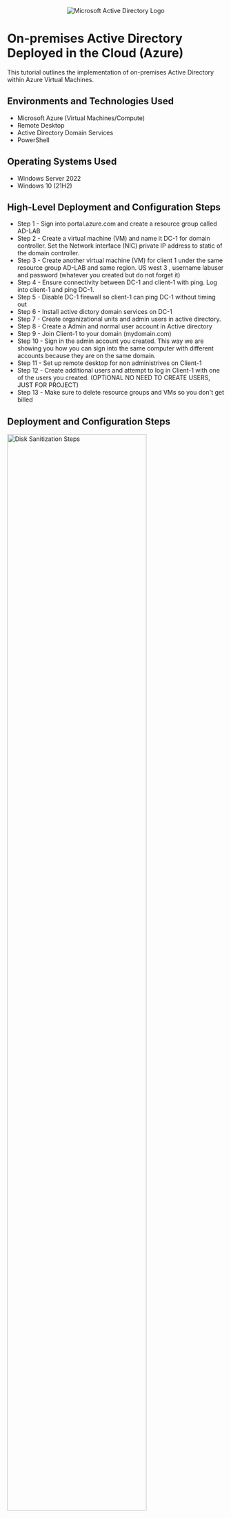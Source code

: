 <p align="center">
<img src="https://i.imgur.com/pU5A58S.png" alt="Microsoft Active Directory Logo"/>
</p>

<h1>On-premises Active Directory Deployed in the Cloud (Azure)</h1>
This tutorial outlines the implementation of on-premises Active Directory within Azure Virtual Machines.<br />



<h2>Environments and Technologies Used</h2>

- Microsoft Azure (Virtual Machines/Compute)
- Remote Desktop
- Active Directory Domain Services
- PowerShell

<h2>Operating Systems Used </h2>

- Windows Server 2022
- Windows 10 (21H2)

<h2>High-Level Deployment and Configuration Steps</h2>

- Step 1 - Sign into portal.azure.com and create a resource group called AD-LAB
- Step 2 - Create a virtual machine (VM) and name it DC-1 for domain controller. Set the Network interface (NIC) private IP address to static of the domain controller. 
- Step 3 - Create another virtual machine (VM) for client 1 under the same resource group AD-LAB and same region. US west 3 , username labuser and password (whatever you created but do not forget it) 
- Step 4 - Ensure connectivity between DC-1 and client-1 with ping. Log into client-1 and ping DC-1. 
- Step 5 - Disable DC-1 firewall so client-1 can ping DC-1 without timing out
- Step 6 - Install active dictory domain services on DC-1
- Step 7 - Create organizational units and admin users in active directory.
- Step 8 - Create a Admin and normal user account in Active directory
- Step 9 - Join Client-1 to your domain (mydomain.com)
- Step 10 - Sign in the admin account you created. This way we are showing you how you can sign into the same computer with different accounts because they are on the same domain.
- Step 11 - Set up remote desktop for non administrives on Client-1 
- Step 12 -  Create additional users and attempt to log in Client-1 with one of the users you created. (OPTIONAL NO NEED TO CREATE USERS, JUST FOR PROJECT)
- Step 13 - Make sure to delete resource groups and VMs so you don't get billed



<h2>Deployment and Configuration Steps</h2>

<p>
<img src="https://i.imgur.com/BK3rDBI.png" height="80%" width="80%" alt="Disk Sanitization Steps"/>
</p>
<p>
Sign into Azure.
</p>
<br />

<p>
<img src="https://i.imgur.com/F8yOsDf.png" height="80%" width="80%" alt="Disk Sanitization Steps"/>
</p>
<p>
Make sure the resource group is in the same region as the (VMs).
</p>
<br />

<p>
<img src="https://i.imgur.com/v1Qu4jX.png" height="80%" width="80%" alt="Disk Sanitization Steps"/>
</p>
<p>
Create the virtual machine (VM) DC-1. Select Windows servers 2022. Region US west 3. Click review and create.
</p>
<br />
<p>
<br /><img src="https://i.imgur.com/8CBrHpD.png" height="80%" width="80%" alt="Disk Sanitization Steps"/>
</p>
<p>
Create the other virtual machine (VM) as Client-1. Select windows 10 and US region 3. Username labuser , password (whatever you created but dont forget) click review and create.
</p>
<br />
<img src="https://i.imgur.com/GC1MC0J.png" height="80%" width="80%" alt="Disk Sanitization Steps"/>
</p>
<p>
Go back to DC-1 and click on networking on the left side. Then click on the newtwork interface (NIC). To Change network interface (NIC).
</p>
<br />
<p>
<img src="https://i.imgur.com/fUPnSQ4.png" height="80%" width="80%" alt="Disk Sanitization Steps"/>
</p>
<p>
Then on the left side click ip configurations.
</p>
<br />
<p>
<img src="https://i.imgur.com/taPszWO.png" height="80%" width="80%" alt="Disk Sanitization Steps"/>
</p>
<p>
 click static and save to set (NIC) of the domain controller. 
</p>
<br />
<p>

<img src="https://i.imgur.com/hMBpKqO.png" height="80%" width="80%" alt="Disk Sanitization Steps"/>
</p>
<p>
To ensure connectivity between DC-1 and Client-1 get DC-1's private ip address. In azure go to DC-1 and the private ip address should be there on the right side almost at the middle of the page. Copy that address.
</p>
<br />
<p>
<img src="https://i.imgur.com/FuB2OYY.png" height="80%" width="80%" alt="Disk Sanitization Steps"/>
</p>
<p>
Open up Remote start in the start menu. After that put Client-1 public ip address in and sign into Client-1 via virtual machine you created. For the username type in labuser and the password you created.
</p>
<br />
<p>
<img src="https://i.imgur.com/3cJ9Iuo.png" height="80%" width="80%" alt="Disk Sanitization Steps"/>
</p>
<p>
Open up command prompt in the start menu. After that ping 10.0.0.4 ( DC-1 private ip address ) and notice has the ping timed out. It timed out because DC-1 firewall is up.
</p>
<br />
<p>
<img src="https://i.imgur.com/rVJn0oT.png" height="80%" width="80%" alt="Disk Sanitization Steps"/>
</p>
<p>
Sign into DC-1 the same as you would like Client -1. Get DC-1 public ip address from the azure portal. Then open up the windows start menu and type in remote desktop and paste DC-1 public ip address in and sign in as labuser and the password you created. After you are signed into DC-1 open up the windows start menu and type wf.msc for windows firewall. Click that and go to inbound runles on the left.
</p>
<br />
<p>
<img src="https://i.imgur.com/0ueQok4.png" height="80%" width="80%" alt="Disk Sanitization Steps"/>
</p>
<p>
Click on protocol at the top of the list and look for ICMPv4 core networking. Expand the page to have a better view. Once you have found core networking expand it and enable core networking dianostics echo request. After open Client-1 back up and notice the difference. 
</p>
<br />
<p>
<img src="https://i.imgur.com/KFYX80T.png" height="80%" width="80%" alt="Disk Sanitization Steps"/>
</p>
<p>
We are getting a reply back from DC-1 pretty cool right?.
</p>
<br />
<p>
<img src="https://i.imgur.com/AlmbwN5.png" height="80%" width="80%" alt="Disk Sanitization Steps"/>
</p>
<p>
Now time to install Active Dicrectory on DC-1. Log into DC-1 and in service manager click "add roles and features".
</p>
<br />
<p>
<img src="https://i.imgur.com/dOyrDt4.png" height="80%" width="80%" alt="Disk Sanitization Steps"/>
</p>
<p>
After that click the yellow triangle in the upper right hand corner. Then click "promote the server as domain controller. Then add new forest name mydomain.com. Click next and make up a password that you will not forget. click next, next, next and compuer will restart (DC-1 will restart).
</p>
<br />
<p>
<img src="https://i.imgur.com/JRt9A3i.png" height="80%" width="80%" alt="Disk Sanitization Steps"/>
</p>
<p>
Now time to create organizational units and admin users. Once DC-1 restarts go back to azure and restart DC-1 because the ip address may have changed. Copy the ip address and sign in through remote desktop. In service manager go to tools at the top right hand of the corner and click active directory and computers. 
</p>
<br />
<img src="https://i.imgur.com/gVMigFy.png" height="80%" width="80%" alt="Disk Sanitization Steps"/>
</p>
<p>
Right click mydomain.com. Select new and then organizational unit. 
</p>
<br /><img src="https://i.imgur.com/m45g7xT.png" height="80%" width="80%" alt="Disk Sanitization Steps"/>
</p>
<p>
From there click new file in top hand corner and name the file _EMPLOYESS. That why it will be easier to tell that you created the file. Do the same thing over to make the _ADMINS file then refresh the list.
</p>
<br /><img src="https://i.imgur.com/3ZJqYNg.png" height="80%" width="80%" alt="Disk Sanitization Steps"/>
</p>
<p>
After refreshing the list those files should be on top of the list.
</p>
<br /><img src="https://i.imgur.com/qRRVYcw.png" height="80%" width="80%" alt="Disk Sanitization Steps"/>
</p>
<p>
Create another admin account. Click admins, new, user name jane doe or whatever name you want to put. Username jane_admin, create password and dont forget. Uncheck box and click password never expires and click finish. After that assign it to domain admin group. Right click name, properties, members of, click add. Type domain , click check names to see all the different groups. Join domain admins group to add. click apply then ok.
</p>
<br /><img src="https://i.imgur.com/gtbNLTH.png" height="80%" width="80%" alt="Disk Sanitization Steps"/>
</p>
<p>
Click the windows button and type CMD (command Prompt).Command prompts allow you to use command phrases. Type in whoami to make sure you are in mydomain\labuser. From there type in logoff to logout. 
</p>
<br /><img src="https://i.imgur.com/an8zitH.png" height="80%" width="80%" alt="Disk Sanitization Steps"/>
</p>
<p>
Go back to the portal to get DC-1 public IP address to sign back in as jane or whatever your mydomain.com name you created. Jane_admin and whatever password you created.
</p>
<br /><img src="https://i.imgur.com/X8h5tEw.png" height="80%" width="80%" alt="Disk Sanitization Steps"/>
</p>
<p>
Now we are goin to join Client-1 to the domain. First we have to set Client-1 DNS (Domain Name Server) to DC-1 private IP address so they can join the domain controller because the domain controller knows what mydomain.com is. 
</p>
<br /><img src="https://i.imgur.com/eBTbezd.png" height="80%" width="80%" alt="Disk Sanitization Steps"/>
</p>
<p>
Sign into Client-1 as labuser by getting Client-1 public IP address and sign in remote desktop. Once signed in Command prompt and type in whoami or hostname to make sure you are signed into the Virtual Machine. 
</p>
<br /><img src="https://i.imgur.com/HGaMvjB.png" height="80%" width="80%" alt="Disk Sanitization Steps"/>
</p>
<p>
Right click start and go to systems. Click rename this pc (advanced). Click " to rename this computer or change it's domain or work group". Click members of domain.
</p>
<br /><img src="https://i.imgur.com/eIrW2q0.png" height="80%" width="80%" alt="Disk Sanitization Steps"/>
</p>
<p>
DC-1 private IP address. Go back to the portal in azure and go to VM and click on DC-1. There you should find DC-1 private IP address. 
</p>
<br />
<br /><br /><img src="https://i.imgur.com/lxNymsT.png" height="80%" width="80%" alt="Disk Sanitization Steps"/>
</p>
<p>
Go back to the portal in azure to get to Client-1. From there click networking then click network interface (NIC). Go to DNS server (domain name server) click custom to add DC-1 private IP address then click save. 
</p>
<br />

</p>
<br /><br /><img src="https://i.imgur.com/snyCdZ9.png" height="80%" width="80%" alt="Disk Sanitization Steps"/>
</p>
<p>
After saving DC-1 private IP address Client-1 will restart and flush the dns cache. 
</p>
<br /><br /><img src="https://i.imgur.com/RcjsvSQ.png" height="80%" width="80%" alt="Disk Sanitization Steps"/>
</p>
<p>
Log back in as Client-1 as original admin (labuser). Go to portal in azure and go to Client-1 and click restart. Click the windows start button and then type Command Prompt and type in IPconfigall to check new DNS server.
</p>
<br /><br /><img src="https://i.imgur.com/snyCdZ9.png" height="80%" width="80%" alt="Disk Sanitization Steps"/>
</p>
<p>
Log in as mydomain.com jane_admin and whatever password you created. Click ok the computer will restart. Now we should be able to sign in as jane_admin in Client-1 desktop because they are on the same domain.
</p>
<br /><br /><img src="https://i.imgur.com/Pe7BSfr.png" height="80%" width="80%" alt="Disk Sanitization Steps"/>
</p>
<p>
Now we are going to set up remote desktop so all normal domain users can remote into Client-1. Go to sytems then remote desktop settings. Select users that can remotely access this pc. 
</p>
<br />
<br /><br /><img src="https://i.imgur.com/dyCGvnz.png" height="80%" width="80%" alt="Disk Sanitization Steps"/>
</p>
<p>
In DC-1 go to tools to find active directory users and computers. then click mydomain.com and click users. 
</p>
<br />
<br /><br /><img src="https://i.imgur.com/kbJTRN4.png" height="80%" width="80%" alt="Disk Sanitization Steps"/>
</p>
<p>
Now we see who all has access.
</p>
<br />
<br /><br /><img src="https://i.imgur.com/IO1Qtqh.png" height="80%" width="80%" alt="Disk Sanitization Steps"/>
</p>
<p>
(EXTRA STEP: NO NEED TO CREATE RANDOM CLIENTS JUST FOR PROJECT)From here if not already logged into DC-1 log into DC-1 as Jane_admin (whatever name you created and password). Click the windows menue and open up the powershell ise as an admin. Right click powershell ise to open up as admin. Create a new file in powershell and paste the script that was given.
</p>
<br />
<br /><br /><img src="https://i.imgur.com/1t0oKlW.png" height="80%" width="80%" alt="Disk Sanitization Steps"/>
</p>
<p>
After pasting the previous script given. Hit run to run the script. Notice how it starting generating users. Within the script we pasted the password for the users is Password1.
</p>
<br />
<br /><br /><img src="https://i.imgur.com/NxTclfm.png" height="80%" width="80%" alt="Disk Sanitization Steps"/>
</p>
<p>
After populating the users, you can pick any user to try to sign in as one of the created users.
</p>
<br />
<br /><br /><img src="https://i.imgur.com/z1rXBYG.png" height="80%" width="80%" alt="Disk Sanitization Steps"/>
</p>
<p>
Copy and paste one of the generated names and open up remote desktop. Paste the name and type Password1 and see if you can sign in as one of the created users. 
</p>
<br />
<br /><br /><img src="https://i.imgur.com/6OCQeBO.png" height="80%" width="80%" alt="Disk Sanitization Steps"/>
</p>
<p>
Once the credintials enetered you should see a screen like this with whatever name you decided to pick.
</p>
<br />
<br /><br /><img src="https://i.imgur.com/ozkZWQW.png" height="80%" width="80%" alt="Disk Sanitization Steps"/>
</p>
<p>
Please remember to delete all resources and VMs in azure so you do not waste your free credits.
</p>
<br />
